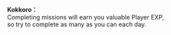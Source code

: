 # 

  
**Kokkoro：**  
Completing missions will earn you valuable Player EXP,  
so try to complete as many as you can each day.  
